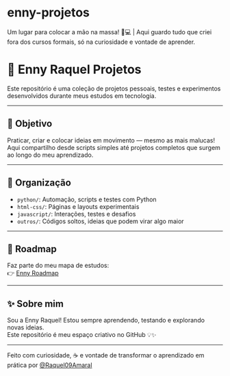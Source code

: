 # enny-projetos
Um lugar para colocar a mão na massa! 🧠💻 | Aqui guardo tudo que criei fora dos cursos formais, só na curiosidade e vontade de aprender.

# 🧳 Enny Raquel Projetos

Este repositório é uma coleção de projetos pessoais, testes e experimentos desenvolvidos durante meus estudos em tecnologia.

---

## 🎯 Objetivo

Praticar, criar e colocar ideias em movimento — mesmo as mais malucas!  
Aqui compartilho desde scripts simples até projetos completos que surgem ao longo do meu aprendizado.

---

## 📂 Organização

- `python/`: Automação, scripts e testes com Python
- `html-css/`: Páginas e layouts experimentais
- `javascript/`: Interações, testes e desafios
- `outros/`: Códigos soltos, ideias que podem virar algo maior

---

## 🔗 Roadmap

Faz parte do meu mapa de estudos:  
👉 [Enny Roadmap](https://github.com/Raquel09Amaral/enny-roadmap)

---

## ✨ Sobre mim

Sou a Enny Raquel! Estou sempre aprendendo, testando e explorando novas ideias.  
Este repositório é meu espaço criativo no GitHub 💡✨

---

Feito com curiosidade, ☕ e vontade de transformar o aprendizado em prática por [@Raquel09Amaral](https://github.com/Raquel09Amaral)
